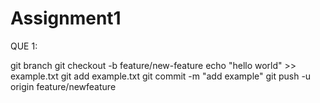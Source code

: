 # Assignment1

QUE 1:

git branch
git checkout -b feature/new-feature
echo "hello world" >> example.txt
git add example.txt
git commit -m "add example"
git push -u origin feature/newfeature
